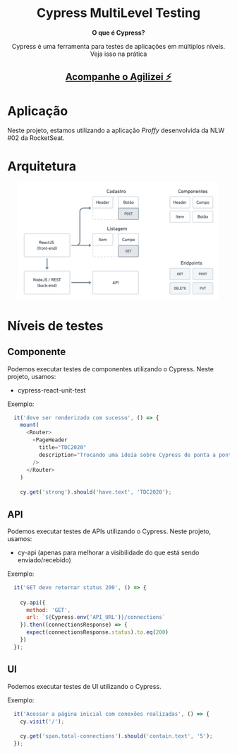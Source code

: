 <h1 align="center">Cypress MultiLevel Testing</h1> 

<p align="center"><strong>O que é Cypress?</strong></p>
<p align="center">Cypress é uma ferramenta para testes de aplicações em múltiplos níveis. Veja isso na prática</p>

<h2 align="center"><a href="https://linktr.ee/agilizei">Acompanhe o Agilizei ⚡️ </a></h2>

# Aplicação 

Neste projeto, estamos utilizando a aplicação *Proffy* desenvolvida da NLW #02 da RocketSeat.

# Arquitetura

<p align="center"><img src="arquitetura.png" width="90%"/></p>

# Níveis de testes

## Componente
Podemos executar testes de componentes utilizando o Cypress. Neste projeto, usamos:

- cypress-react-unit-test

Exemplo:
```js
  it('deve ser renderizado com sucesso', () => {
    mount(
      <Router>
        <PageHeader 
          title="TDC2020"
          description="Trocando uma ideia sobre Cypress de ponta a ponta"
        />
      </Router>
    )

    cy.get('strong').should('have.text', 'TDC2020');
```

## API
Podemos executar testes de APIs utilizando o Cypress. Neste projeto, usamos:

- cy-api (apenas para melhorar a visibilidade do que está sendo enviado/recebido)

Exemplo:
```js
  it('GET deve retornar status 200', () => {

    cy.api({
      method: 'GET',
      url: `${Cypress.env('API_URL')}/connections`
    }).then((connectionsResponse) => {
      expect(connectionsResponse.status).to.eq(200)
    })
  });
```


## UI
Podemos executar testes de UI utilizando o Cypress.

Exemplo:
```js
  it('Acessar a página inicial com conexões realizadas', () => {
    cy.visit('/');

    cy.get('span.total-connections').should('contain.text', '5');
  });
```

